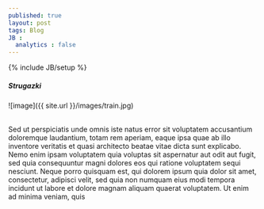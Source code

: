 ```yaml
---
published: true
layout: post
tags: Blog
JB :
  analytics : false
---
```


{% include JB/setup %}


<h5> <p>Strugazki</p> </h5>


![image]({{ site.url }}/images/train.jpg)<br /><br />

<p> Sed ut perspiciatis unde omnis iste natus error sit voluptatem accusantium doloremque laudantium, totam rem aperiam, eaque ipsa quae ab illo inventore veritatis et quasi architecto beatae vitae dicta sunt explicabo. Nemo enim ipsam voluptatem quia voluptas sit aspernatur aut odit aut fugit, sed quia consequuntur magni dolores eos qui ratione voluptatem sequi nesciunt. Neque porro quisquam est, qui dolorem ipsum quia dolor sit amet, consectetur, adipisci velit, sed quia non numquam eius modi tempora incidunt ut labore et dolore magnam aliquam quaerat voluptatem. Ut enim ad minima veniam, quis
<br /><br /><br />
</p>